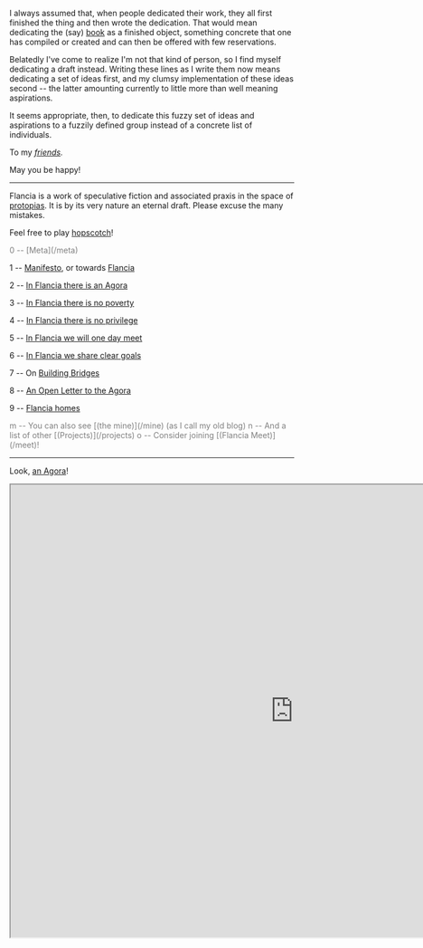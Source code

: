 <!--
.. title: Welcome to Flancia!
.. slug: index
.. date: 2019-07-20 01:02:07 UTC+02:00
.. tags:
.. category: 
.. link: 
.. description: 
.. type: text
.. status:
-->

I always assumed that, when people dedicated their work, they all first finished the thing and then wrote the dedication. That would mean dedicating the (say) [book](https://anagora.org/book) as a finished object, something concrete that one has compiled or created and can then be offered with few reservations.

Belatedly I've come to realize I'm not that kind of person, so I find myself dedicating a draft instead. Writing these lines as I write them now means dedicating a set of ideas first, and my clumsy implementation of these ideas second -- the latter amounting currently to little more than well meaning aspirations. 

It seems appropriate, then, to dedicate this fuzzy set of ideas and aspirations to a fuzzily defined group instead of a concrete list of individuals.

To my <em>[friends](https://anagora.org/friends).</em>

May you be happy!

---

Flancia is a work of speculative fiction and associated praxis in the space of [protopias](https://anagora.org/protopia). It is by its very nature an eternal draft. Please excuse the many mistakes. 

Feel free to play [hopscotch](https://anagora.org/hopscotch)!

<span style="color:gray">
0 -- [Meta](/meta)
</span>

1 -- [Manifesto](/manifesto), or towards [Flancia](https://anagora.org/flancia)

2 -- [In Flancia there is an Agora](/agora)

3 -- [In Flancia there is no poverty](/poverty)

4 -- [In Flancia there is no privilege](/privilege)

5 -- [In Flancia we will one day meet](/one-day)

6 -- [In Flancia we share clear goals](/goals)

7 -- On [Building Bridges](https://anagora.org/building-bridges)

8 -- [An Open Letter to the Agora](https://anagora.org/open-letter-to-the-agora)

9 -- [Flancia homes](/home) 

<span style="color:gray">
m -- You can also see [(the mine)](/mine) (as I call my old blog)
</span>

<span style="color:gray">
n -- And a list of other [(Projects)](/projects)
</span>

<span style="color:gray">
o -- Consider joining [(Flancia Meet)](/meet)!
</span>

---

Look, [an Agora](https://anagora.org)!

<iframe src="https://anagora.org" width="1000px" height="800px"></iframe>

